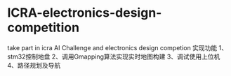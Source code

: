 # ICRA-electronics-design-competition
take part in icra AI Challenge and electronics design competion
实现功能
1、stm32控制地盘
2、调用Gmapping算法实现实时地图构建
3、调试使用上位机
4、路径规划及导航
